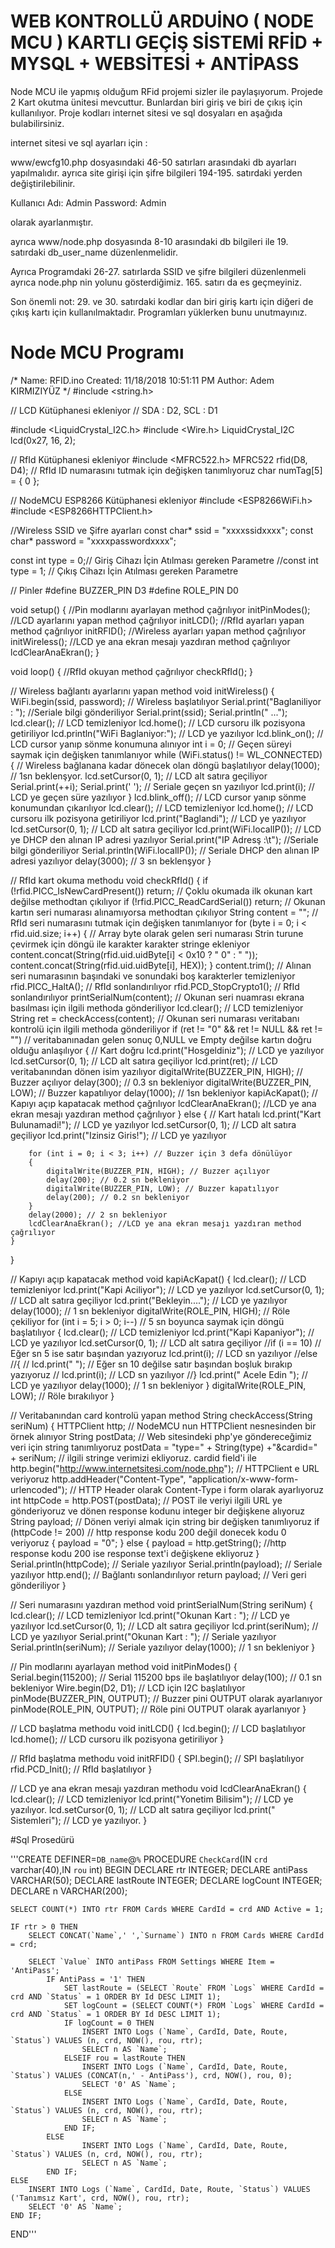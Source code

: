 # WEB KONTROLLÜ ARDUİNO ( NODE MCU ) KARTLI GEÇİŞ SİSTEMİ RFİD + MYSQL + WEBSİTESİ + ANTİPASS

Node MCU ile yapmış olduğum RFid projemi sizler ile paylaşıyorum. Projede 2 Kart okutma ünitesi mevcuttur. Bunlardan biri giriş ve biri de çıkış için kullanılıyor. Proje kodları internet sitesi ve sql dosyaları en aşağıda bulabilirsiniz.

internet sitesi ve sql ayarları için :

www/ewcfg10.php dosyasındaki 46-50 satırları arasındaki db ayarları yapılmalıdır.
ayrıca site girişi için şifre bilgileri 194-195. satırdaki yerden değiştirilebilinir.

Kullanıcı Adı: Admin
Password: Admin

olarak ayarlanmıştır.

ayrıca www/node.php dosyasında 8-10 arasındaki db bilgileri ile
19. satırdaki db_user_name düzenlenmelidir.

 

Ayrıca Programdaki 26-27. satırlarda SSID ve şifre bilgileri düzenlenmeli ayrıca node.php nin yolunu gösterdiğimiz. 165. satırı da es geçmeyiniz.

Son önemli not: 29. ve 30. satırdaki kodlar dan biri giriş kartı için diğeri de çıkış kartı için kullanılmaktadır. Programları yüklerken bunu unutmayınız.

# Node MCU Programı

/*
Name:    RFID.ino
Created: 11/18/2018 10:51:11 PM
Author:  Adem KIRMIZIYÜZ
*/
#include <string.h>

// LCD Kütüphanesi ekleniyor
// SDA : D2, SCL : D1

#include <LiquidCrystal_I2C.h>
#include <Wire.h>
LiquidCrystal_I2C lcd(0x27, 16, 2);

// RfId Kütüphanesi ekleniyor
#include <MFRC522.h>
MFRC522 rfid(D8, D4);
// RfId ID numarasını tutmak için değişken tanımlıyoruz
char numTag[5] = { 0 };

// NodeMCU ESP8266 Kütüphanesi ekleniyor
#include <ESP8266WiFi.h>
#include <ESP8266HTTPClient.h>

//Wireless SSID ve Şifre ayarları
const char* ssid = "xxxxssidxxxx";
const char* password = "xxxxpasswordxxxx";

const int type = 0;// Giriş Cihazı İçin Atılması gereken Parametre
//const int type = 1; // Çıkış Cihazı İçin Atılması gereken Parametre

// Pinler
#define BUZZER_PIN D3
#define ROLE_PIN D0

void setup() {
	//Pin modlarını ayarlayan method çağrılıyor
	initPinModes();
	//LCD ayarlarını yapan method çağrılıyor
	initLCD();
	//RfId ayarları yapan method çağrılıyor
	initRFID();
	//Wireless ayarları yapan method çağrılıyor
	initWireless();
	//LCD ye ana ekran mesajı yazdıran method çağrılıyor
	lcdClearAnaEkran();
}

void loop() {
	//RfId okuyan method çağrılıyor
	checkRfId();
}


// Wireless bağlantı ayarlarını yapan method
void initWireless() {
	WiFi.begin(ssid, password); // Wireless başlatılıyor
	Serial.print("Baglaniliyor :  "); //Seriale bilgi gönderiliyor
	Serial.print(ssid); Serial.println(" ...");
	lcd.clear(); // LCD temizleniyor
	lcd.home(); // LCD cursoru ilk pozisyona getiriliyor
	lcd.println("WiFi Baglaniyor:"); // LCD ye yazılıyor
	lcd.blink_on(); // LCD cursor yanıp sönme konumuna alınıyor 
	int i = 0; // Geçen süreyi saymak için değişken tanımlanıyor
	while (WiFi.status() != WL_CONNECTED) { // Wireless bağlanana kadar dönecek olan döngü başlatılıyor
		delay(1000); // 1sn beklenşyor.
		lcd.setCursor(0, 1); // LCD alt satıra geçiliyor
		Serial.print(++i); Serial.print(' '); // Seriale geçen sn yazılıyor
		lcd.print(i); // LCD ye geçen süre yazılıyor
	}
	lcd.blink_off(); // LCD cursor yanıp sönme konumundan çıkarılıyor 
	lcd.clear(); // LCD temizleniyor
	lcd.home(); // LCD cursoru ilk pozisyona getiriliyor
	lcd.print("Baglandi"); // LCD ye yazılıyor
	lcd.setCursor(0, 1); // LCD alt satıra geçiliyor
	lcd.print(WiFi.localIP()); // LCD ye DHCP den alınan IP adresi yazılıyor
	Serial.print("IP Adresş :\t"); //Seriale bilgi gönderiliyor
	Serial.println(WiFi.localIP()); // Seriale DHCP den alınan IP adresi yazılıyor
	delay(3000); // 3 sn beklenşyor
}


// RfId kart okuma methodu
void checkRfId()
{
	if (!rfid.PICC_IsNewCardPresent()) return; // Çoklu okumada ilk okunan kart değilse methodtan çıkılıyor
	if (!rfid.PICC_ReadCardSerial()) return; // Okunan kartın seri numarası alınamıyorsa methodtan çıkılıyor
	String content = ""; // RfId seri numarasını tutmak için değişken tanımlanıyor
	for (byte i = 0; i < rfid.uid.size; i++) { // Array byte olarak gelen seri numarası Strin turune çevirmek için döngü ile karakter karakter stringe ekleniyor
		content.concat(String(rfid.uid.uidByte[i] < 0x10 ? " 0" : " "));
		content.concat(String(rfid.uid.uidByte[i], HEX));
	}
	content.trim(); // Alınan seri numarasının başındaki ve sonundaki boş karakterler temizleniyor
	rfid.PICC_HaltA(); // RfId sonlandırılıyor
	rfid.PCD_StopCrypto1(); // RfId sonlandırılıyor
	printSerialNum(content); // Okunan seri nuamrası ekrana basılması için ilgili methoda gönderiliyor
	lcd.clear(); // LCD temizleniyor
	String ret = checkAccess(content); // Okunan seri numarası veritabanı kontrolü için ilgili methoda gönderiliyor
	if (ret != "0" && ret != NULL && ret != "") // veritabanınadan gelen sonuç 0,NULL ve Empty değilse kartın doğru olduğu anlaşılıyor
	{
		// Kart doğru
		lcd.print("Hosgeldiniz"); // LCD ye yazılıyor
		lcd.setCursor(0, 1); // LCD alt satıra geçiliyor
		lcd.print(ret); // LCD veritabanından dönen isim yazılıyor
		digitalWrite(BUZZER_PIN, HIGH); // Buzzer açılıyor
		delay(300); // 0.3 sn bekleniyor
		digitalWrite(BUZZER_PIN, LOW); // Buzzer kapatılıyor
		delay(1000); // 1sn bekleniyor
		kapiAcKapat(); // Kapıyı açıp kapatacak method çağrılıyor
		lcdClearAnaEkran(); //LCD ye ana ekran mesajı yazdıran method çağrılıyor
	}
	else {
		// Kart hatalı
		lcd.print("Kart Bulunamadi!"); // LCD ye yazılıyor
		lcd.setCursor(0, 1); // LCD alt satıra geçiliyor
		lcd.print("Izinsiz Giris!"); // LCD ye yazılıyor

		for (int i = 0; i < 3; i++) // Buzzer için 3 defa dönülüyor
		{
			digitalWrite(BUZZER_PIN, HIGH); // Buzzer açılıyor
			delay(200); // 0.2 sn bekleniyor
			digitalWrite(BUZZER_PIN, LOW); // Buzzer kapatılıyor
			delay(200); // 0.2 sn bekleniyor
		}
		delay(2000); // 2 sn bekleniyor
		lcdClearAnaEkran(); //LCD ye ana ekran mesajı yazdıran method çağrılıyor
	}
}


// Kapıyı açıp kapatacak method
void kapiAcKapat()
{
	lcd.clear(); // LCD temizleniyor
	lcd.print("Kapi Aciliyor"); // LCD ye yazılıyor
	lcd.setCursor(0, 1); // LCD alt satıra geçiliyor
	lcd.print("Bekleyin...."); // LCD ye yazılıyor
	delay(1000); // 1 sn bekleniyor
	digitalWrite(ROLE_PIN, HIGH); // Röle çekiliyor
	for (int i = 5; i > 0; i--) // 5 sn boyunca saymak için döngü başlatılıyor
	{
		lcd.clear(); // LCD temizleniyor
		lcd.print("Kapi Kapaniyor"); // LCD ye yazılıyor
		lcd.setCursor(0, 1); // LCD alt satıra geçiliyor
		//if (i == 10) // Eğer sn 5 ise satır başından yazıyoruz
			lcd.print(i); // LCD sn yazılıyor
		//else
		//{
		//	lcd.print(" "); // Eğer sn 10 değilse satır başından boşluk bırakıp yazıyoruz
		//	lcd.print(i); // LCD sn yazılıyor
		//}
		lcd.print(" Acele Edin "); // LCD ye yazılıyor
		delay(1000); // 1 sn bekleniyor
	}
	digitalWrite(ROLE_PIN, LOW); // Röle bırakılıyor
}


// Veritabanından card kontrolü yapan method
String checkAccess(String seriNum)
{
	HTTPClient http; // NodeMCU nun HTTPClient nesnesinden bir örnek alınıyor
	String postData; // Web sitesindeki php'ye göndereceğimiz veri için string tanımlıyoruz
	postData = "type=" + String(type) +"&cardid=" + seriNum; // ilgili stringe verimizi ekliyoruz. cardid field'i ile
	http.begin("http://www.internetsitesi.com/node.php"); // HTTPClient e URL veriyoruz
	http.addHeader("Content-Type", "application/x-www-form-urlencoded"); // HTTP Header olarak Content-Type i form olarak ayarlıyoruz
	int httpCode = http.POST(postData); // POST ile veriyi ilgili URL ye gönderiyoruz ve dönen response kodunu integer bir değişkene alıyoruz
	String payload; // Dönen veriyi almak için string bir değişken tanımlıyoruz
	if (httpCode != 200) // http response kodu 200 değil donecek kodu 0 veriyoruz
	{
		payload = "0";
	}
	else {
		payload = http.getString(); //http response kodu 200 ise response text'i değişkene ekliyoruz
	}
	Serial.println(httpCode); // Seriale yazılıyor
	Serial.println(payload); // Seriale yazılıyor
	http.end();	// Bağlantı sonlandırılıyor
	return payload; // Veri geri gönderiliyor
}


// Seri numarasını yazdıran method
void printSerialNum(String seriNum)
{
	lcd.clear(); // LCD temizleniyor
	lcd.print("Okunan Kart : "); // LCD ye yazılıyor
	lcd.setCursor(0, 1); // LCD alt satıra geçiliyor
	lcd.print(seriNum); // LCD ye yazılıyor
	Serial.print("Okunan Kart : "); // Seriale yazılıyor
	Serial.println(seriNum); // Seriale yazılıyor
	delay(1000); // 1 sn bekleniyor
}


// Pin modlarını ayarlayan method
void initPinModes()
{
	Serial.begin(115200); // Serial 115200 bps ile başlatılıyor
	delay(100); // 0.1 sn bekleniyor
	Wire.begin(D2, D1); // LCD için I2C başlatılıyor
	pinMode(BUZZER_PIN, OUTPUT); // Buzzer pini OUTPUT olarak ayarlanıyor
	pinMode(ROLE_PIN, OUTPUT); // Röle pini OUTPUT olarak ayarlanıyor
}


// LCD başlatma methodu
void initLCD()
{
	lcd.begin(); // LCD başlatılıyor
	lcd.home(); // LCD cursoru ilk pozisyona getiriliyor
}


// RfId başlatma methodu
void initRFID()
{
	SPI.begin(); // SPI başlatılıyor
	rfid.PCD_Init(); // RfId başlatılıyor
}


// LCD ye ana ekran mesajı yazdıran methodu
void lcdClearAnaEkran()
{
	lcd.clear(); // LCD temizleniyor
	lcd.print("Yonetim Bilisim"); // LCD ye yazılıyor.
	lcd.setCursor(0, 1); // LCD alt satıra geçiliyor
	lcd.print("   Sistemleri"); // LCD ye yazılıyor.
}
 

#Sql Prosedürü

'''CREATE DEFINER=`DB_name`@`%` PROCEDURE `CheckCard`(IN `crd` varchar(40),IN `rou` int)
BEGIN
	DECLARE rtr INTEGER;
	DECLARE antiPass VARCHAR(50);
  DECLARE lastRoute INTEGER;
	DECLARE logCount INTEGER;
	DECLARE n VARCHAR(200);

	SELECT COUNT(*) INTO rtr FROM Cards WHERE CardId = crd AND Active = 1;
	
	IF rtr > 0 THEN
		SELECT CONCAT(`Name`,' ',`Surname`) INTO n FROM Cards WHERE CardId = crd;

		SELECT `Value` INTO antiPass FROM Settings WHERE Item = 'AntiPass';
			IF AntiPass = '1' THEN
				SET lastRoute = (SELECT `Route` FROM `Logs` WHERE CardId = crd AND `Status` = 1 ORDER BY Id DESC LIMIT 1);
				SET logCount = (SELECT COUNT(*) FROM `Logs` WHERE CardId = crd AND `Status` = 1 ORDER BY Id DESC LIMIT 1);
				IF logCount = 0 THEN
					INSERT INTO Logs (`Name`, CardId, Date, Route, `Status`) VALUES (n, crd, NOW(), rou, rtr);
					SELECT n AS `Name`;
				ELSEIF rou = lastRoute THEN
					INSERT INTO Logs (`Name`, CardId, Date, Route, `Status`) VALUES (CONCAT(n,' - AntiPass'), crd, NOW(), rou, 0);
					SELECT '0' AS `Name`;
				ELSE
					INSERT INTO Logs (`Name`, CardId, Date, Route, `Status`) VALUES (n, crd, NOW(), rou, rtr);
					SELECT n AS `Name`;
				END IF;
			ELSE
					INSERT INTO Logs (`Name`, CardId, Date, Route, `Status`) VALUES (n, crd, NOW(), rou, rtr);
					SELECT n AS `Name`;
			END IF;
	ELSE
		INSERT INTO Logs (`Name`, CardId, Date, Route, `Status`) VALUES ('Tanımsız Kart', crd, NOW(), rou, rtr);
		SELECT '0' AS `Name`;
	END IF;
END'''
